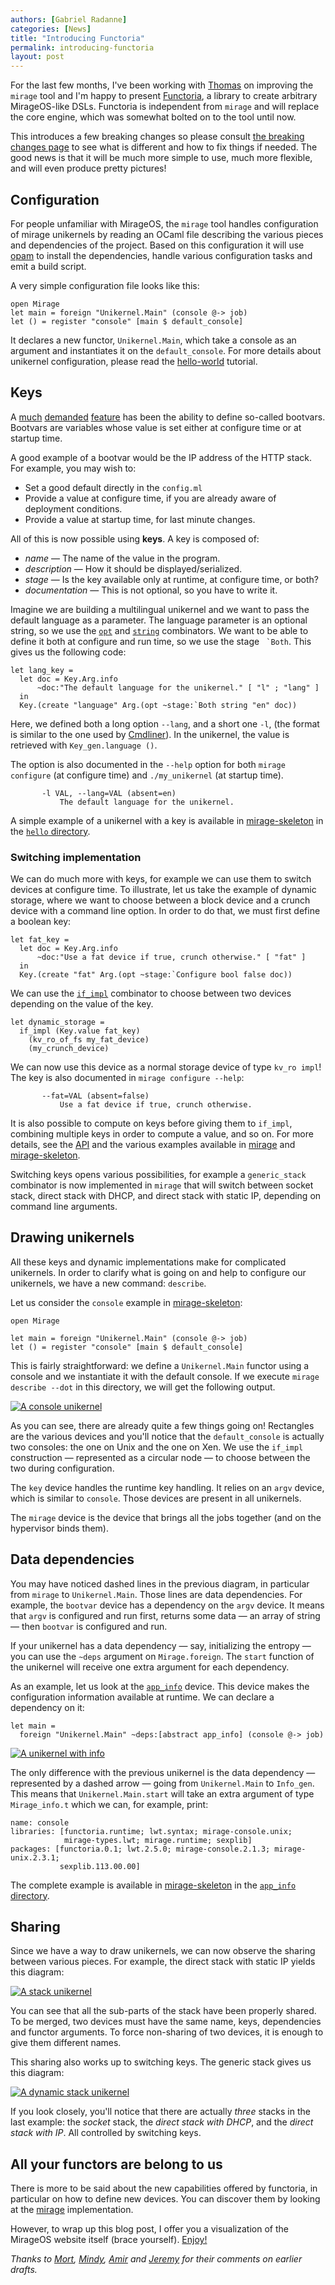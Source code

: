 ```yaml
---
authors: [Gabriel Radanne]
categories: [News]
title: "Introducing Functoria"
permalink: introducing-functoria
layout: post
---
```


For the last few months, I've been working with [Thomas][] on improving the `mirage` tool and
I'm happy to present [Functoria](https://github.com/mirage/functoria), a library to create arbitrary MirageOS-like DSLs. Functoria is independent from `mirage` and will replace the core engine, which was somewhat bolted on to the tool until now.

This introduces a few breaking changes so please consult
[the breaking changes page](../docs/breaking-changes) to see what is different and how to fix things if needed.
The good news is that it will be much more simple to use, much more flexible,
and will even produce pretty pictures!

## Configuration

For people unfamiliar with MirageOS, the `mirage` tool handles configuration of mirage unikernels by reading an OCaml file describing the various pieces and dependencies of the project.
Based on this configuration it will use [opam][] to install the dependencies, handle various configuration tasks and emit a build script.

A very simple configuration file looks like this:

```
open Mirage
let main = foreign "Unikernel.Main" (console @-> job)
let () = register "console" [main $ default_console]
```

It declares a new functor, `Unikernel.Main`, which take a console as an argument and instantiates it on the `default_console`. For more details about unikernel configuration, please read the [hello-world](../wiki/hello-world) tutorial.

## Keys

A [much][] [demanded][] [feature][] has been the ability to define so-called bootvars.
Bootvars are variables whose value is set either at configure time or at
startup time.

[much]: https://github.com/mirage/mirage/issues/229
[demanded]: https://github.com/mirage/mirage/issues/228
[feature]: https://github.com/mirage/mirage/issues/231


A good example of a bootvar would be the IP address of the HTTP stack. For example, you may wish to:

- Set a good default directly in the `config.ml`
- Provide a value at configure time, if you are already aware of deployment conditions.
- Provide a value at startup time, for last minute changes.

All of this is now possible using **keys**. A key is composed of:
- _name_ — The name of the value in the program.
- _description_ — How it should be displayed/serialized.
- _stage_ — Is the key available only at runtime, at configure time, or both?
- _documentation_ — This is not optional, so you have to write it.

Imagine we are building a multilingual unikernel and we want to pass the
default language as a parameter. The language parameter is an optional string, so we use the [`opt`][API_arg_opt] and [`string`][API_arg_string] combinators. We want to be able to define it both
at configure and run time, so we use the stage `` `Both``. This gives us the following code:

[API_arg_opt]: http://mirage.github.io/functoria/Functoria_key.Arg.html#VALopt
[API_arg_string]: http://mirage.github.io/functoria/Functoria_key.Arg.html#VALstring

```
let lang_key =
  let doc = Key.Arg.info
      ~doc:"The default language for the unikernel." [ "l" ; "lang" ]
  in
  Key.(create "language" Arg.(opt ~stage:`Both string "en" doc))
```

Here, we defined both a long option `--lang`, and a short one `-l`, (the format is similar to the one used by [Cmdliner][cmdliner]).
In the unikernel, the value is retrieved with `Key_gen.language ()`.

The option is also documented in the `--help` option for both `mirage configure` (at configure time) and `./my_unikernel` (at startup time).

```
       -l VAL, --lang=VAL (absent=en)
           The default language for the unikernel.
```

[cmdliner]: http://erratique.ch/software/cmdliner

A simple example of a unikernel with a key is available in [mirage-skeleton][] in the [`hello` directory][mirage-skeleton-hello].

### Switching implementation

We can do much more with keys, for example we can use them to switch devices at configure time.
To illustrate, let us take the example of dynamic storage, where we want to choose between a block device and a crunch device with a command line option.
In order to do that, we must first define a boolean key:

```
let fat_key =
  let doc = Key.Arg.info
      ~doc:"Use a fat device if true, crunch otherwise." [ "fat" ]
  in
  Key.(create "fat" Arg.(opt ~stage:`Configure bool false doc))
```

We can use the [`if_impl`][API_if] combinator to choose between two devices depending on the value of the key.

[API_if]: http://mirage.github.io/functoria/Functoria.html#VALif_impl

```
let dynamic_storage =
  if_impl (Key.value fat_key)
    (kv_ro_of_fs my_fat_device)
    (my_crunch_device)
```

We can now use this device as a normal storage device of type `kv_ro impl`! The key is also documented in `mirage configure --help`:

```
       --fat=VAL (absent=false)
           Use a fat device if true, crunch otherwise.
```

It is also possible to compute on keys before giving them to `if_impl`, combining multiple keys in order to compute a value, and so on. For more details, see the [API][] and the various examples available in [mirage][] and [mirage-skeleton][].

Switching keys opens various possibilities, for example a `generic_stack` combinator is now implemented in `mirage` that will switch between socket stack, direct stack with DHCP, and direct stack with static IP, depending on command line arguments.

## Drawing unikernels

All these keys and dynamic implementations make for complicated unikernels. In order to clarify what is going on and help to configure our unikernels, we have a new command: `describe`.

Let us consider the `console` example in [mirage-skeleton][]:

```
open Mirage

let main = foreign "Unikernel.Main" (console @-> job)
let () = register "console" [main $ default_console]
```

This is fairly straightforward: we define a `Unikernel.Main` functor using a console and we
instantiate it with the default console. If we execute `mirage describe --dot` in this directory, we will get the following output.

[![A console unikernel](../graphics/dot/console.svg "My little unikernel")](../graphics/dot/console.svg)

As you can see, there are already quite a few things going on!
Rectangles are the various devices and you'll notice that
the `default_console` is actually two consoles: the one on Unix and the one on Xen. We use the `if_impl` construction — represented as a circular node — to choose between the two during configuration.

The `key` device handles the runtime key handling. It relies on an `argv` device, which is similar to `console`. Those devices are present in all unikernels.

The `mirage` device is the device that brings all the jobs together (and on the hypervisor binds them).

## Data dependencies

You may have noticed dashed lines in the previous diagram, in particular from `mirage` to `Unikernel.Main`. Those lines are data dependencies. For example, the `bootvar` device has a dependency on the `argv` device. It means that `argv` is configured and run first, returns some data — an array of string — then `bootvar` is configured and run.

If your unikernel has a data dependency — say, initializing the entropy — you can use the `~deps` argument on `Mirage.foreign`. The `start` function of the unikernel will receive one extra argument for each dependency.

As an example, let us look at the [`app_info`][API_app_info] device. This device makes the configuration information available at runtime. We can declare a dependency on it:

```
let main =
  foreign "Unikernel.Main" ~deps:[abstract app_info] (console @-> job)
```

[![A unikernel with info](../graphics/dot/info.svg "My informed unikernel")](../graphics/dot/info.svg)

The only difference with the previous unikernel is the data dependency — represented by a dashed arrow — going from `Unikernel.Main` to `Info_gen`. This means that `Unikernel.Main.start` will take an extra argument of type `Mirage_info.t` which we can, for example, print:

```
name: console
libraries: [functoria.runtime; lwt.syntax; mirage-console.unix;
            mirage-types.lwt; mirage.runtime; sexplib]
packages: [functoria.0.1; lwt.2.5.0; mirage-console.2.1.3; mirage-unix.2.3.1;
           sexplib.113.00.00]
```

The complete example is available in [mirage-skeleton][] in the [`app_info` directory][mirage-skeleton-info].


[Api_app_info]: http://mirage.github.io/functoria/Functoria_app.html#VALapp_info

## Sharing

Since we have a way to draw unikernels, we can now observe the sharing between various pieces. For example, the direct stack with static IP yields this diagram:

[![A stack unikernel](../graphics/dot/stack.svg "My stack unikernel")](../graphics/dot/stack.svg)

You can see that all the sub-parts of the stack have been properly shared. To be merged, two devices must have the same name, keys, dependencies and functor arguments.
To force non-sharing of two devices, it is enough to give them different names.

This sharing also works up to switching keys. The generic stack gives us this diagram:

[![A dynamic stack unikernel](../graphics/dot/dynamic.svg "My generic unikernel")](../graphics/dot/dynamic.svg)

If you look closely, you'll notice that there are actually _three_ stacks in the last example: the _socket_ stack, the _direct stack with DHCP_, and the _direct stack with IP_. All controlled by switching keys.

## All your functors are belong to us

There is more to be said about the new capabilities offered by functoria, in particular on how to define new devices. You can discover them by looking at the [mirage][] implementation.

However, to wrap up this blog post, I offer you a visualization of the MirageOS website itself (brace yourself). [Enjoy!](../graphics/dot/www.svg)

[opam]: http://opam.ocaml.org/
[API]: http://mirage.github.io/functoria/
[mirage]: https://github.com/mirage/mirage
[mirage-skeleton]: https://github.com/mirage/mirage-skeleton
[mirage-skeleton-hello]: https://github.com/mirage/mirage-skeleton/tree/master/hello
[mirage-skeleton-info]: https://github.com/mirage/mirage-skeleton/tree/master/app_info

*Thanks to [Mort][], [Mindy][], [Amir][] and [Jeremy][]
for their comments on earlier drafts.*

[Mort]: http://mort.io
[Mindy]: http://somerandomidiot.com
[Thomas]: http://www.gazagnaire.org
[Amir]: http://amirchaudhry.com
[Jeremy]: https://github.com/yallop
